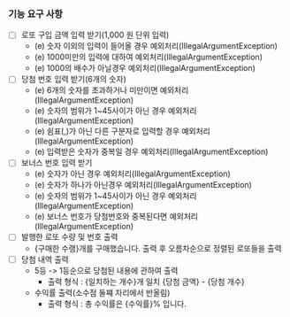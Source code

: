### 기능 요구 사항

- [ ] 로또 구입 금액 입력 받기(1,000 원 단위 입력)
  - (e) 숫자 이외의 입력이 들어올 경우 예외처리(IllegalArgumentException)
  - (e) 1000미만의 입력에 대하여 예외처리(IllegalArgumentException)
  - (e) 1000의 배수가 아닐경우 예외처리(IllegalArgumentException)
- [ ] 당첨 번호 입력 받기(6개의 숫자)
  - (e) 6개의 숫자를 초과하거나 미만이면 예외처리(IllegalArgumentException)
  - (e) 숫자의 범위가 1~45사이가 아닌 경우 예외처리(IllegalArgumentException)
  - (e) 쉼표(,)가 아닌 다른 구분자로 입력할 경우 예외처리(IllegalArgumentException)
  - (e) 입력받은 숫자가 중복일 경우 예외처리(IllegalArgumentException)
- [ ] 보너스 번호 입력 받기
  - (e) 숫자가 아닌 경우 예외처리(IllegalArgumentException)
  - (e) 숫자가 하나가 아닌경우 예외처리(IllegalArgumentException)
  - (e) 숫자의 범위가 1~45사이가 아닌 경우 예외처리(IllegalArgumentException)
  - (e) 보너스 번호가 당첨번호와 중복된다면 예외처리(IllegalArgumentException)
- [ ] 발행한 로또 수량 및 번호 출력
  - {구매한 수랭}개를 구매했습니다. 출력 후 오름차순으로 정렬된 로또들을 출력
- [ ] 당첨 내역 출력
  - 5등 -> 1등순으로 당첨된 내용에 관하여 출력
    - 출력 형식 : {일치하는 개수}개 일치 {당첨 금액} - {당첨 개수}
  - 수익률 출력(소수점 둘쨰 자리에서 반올림)
    - 출력 형식 : 총 수익률은 {수익률}% 입니다.